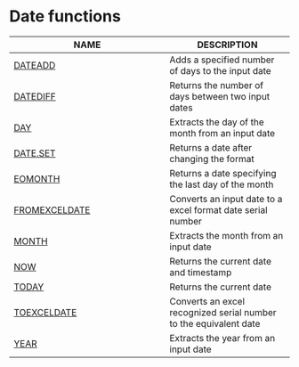 # Date functions



<table><thead><tr><th width="264">NAME</th><th>DESCRIPTION</th></tr></thead><tbody><tr><td><a href="dateadd.md">DATEADD</a></td><td>Adds a specified number of days to the input date</td></tr><tr><td><a href="datediff.md">DATEDIFF</a></td><td>Returns the number of days between two input dates</td></tr><tr><td><a href="day.md">DAY</a></td><td>Extracts the day of the month from an input date</td></tr><tr><td><a href="date.set.md">DATE.SET</a></td><td>Returns a date after changing the format</td></tr><tr><td><a href="eomonth.md">EOMONTH</a></td><td>Returns a date specifying the last day of the month</td></tr><tr><td><a href="fromexceldate.md">FROMEXCELDATE</a></td><td>Converts an input date to a excel format date serial number</td></tr><tr><td><a href="month.md">MONTH</a></td><td>Extracts the month from an input date</td></tr><tr><td><a href="now.md">NOW</a></td><td>Returns the current date and timestamp</td></tr><tr><td><a href="today.md">TODAY</a></td><td>Returns the current date</td></tr><tr><td><a href="toexceldate.md">TOEXCELDATE </a></td><td>Converts an excel recognized serial number to the equivalent date</td></tr><tr><td><a href="year.md">YEAR</a></td><td>Extracts the year from an input date</td></tr></tbody></table>


